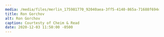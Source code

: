 ```yaml
---
media: /media/files/merlin_175981770_92040aea-3ff5-4140-865a-71688f694d06-superjumbo.jpg
title: Ron Gorchov
alt: Ron Gorchov
caption: Courtesty of Cheim & Read
date: 2020-12-03 11:50:00 -0500
---
```

